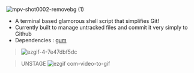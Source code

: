 ![mpv-shot0002-removebg (1)](https://user-images.githubusercontent.com/90480489/227283712-385843d1-eada-46da-803f-63c3620c4ef0.png)

- A terminal based glamorous shell script that simplifies Git!
- Currently built to manage untracked files and commit it very simply to Github
- Dependencies : [gum](https://github.com/charmbracelet/gum "Github: charmbracelet/gum")

> ![ezgif-4-7e47dbf5dc](https://user-images.githubusercontent.com/90480489/227266775-740836e5-6e64-4019-a975-36e231ef67ba.gif)

> UNSTAGE
> ![ezgif com-video-to-gif](https://user-images.githubusercontent.com/90480489/230363792-8b4c9a2b-eb5c-4925-a612-e98eaa62d72d.gif)
